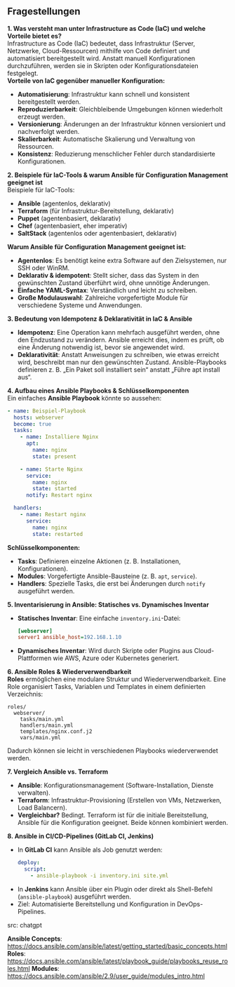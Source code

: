 
## Fragestellungen

**1. Was versteht man unter Infrastructure as Code (IaC) und welche Vorteile bietet es?**  
Infrastructure as Code (IaC) bedeutet, dass Infrastruktur (Server, Netzwerke, Cloud-Ressourcen) mithilfe von Code definiert und automatisiert bereitgestellt wird. Anstatt manuell Konfigurationen durchzuführen, werden sie in Skripten oder Konfigurationsdateien festgelegt.  
**Vorteile von IaC gegenüber manueller Konfiguration:**  
- **Automatisierung**: Infrastruktur kann schnell und konsistent bereitgestellt werden.  
- **Reproduzierbarkeit**: Gleichbleibende Umgebungen können wiederholt erzeugt werden.  
- **Versionierung**: Änderungen an der Infrastruktur können versioniert und nachverfolgt werden.  
- **Skalierbarkeit**: Automatische Skalierung und Verwaltung von Ressourcen.  
- **Konsistenz**: Reduzierung menschlicher Fehler durch standardisierte Konfigurationen.  

**2. Beispiele für IaC-Tools & warum Ansible für Configuration Management geeignet ist**  
Beispiele für IaC-Tools:  
- **Ansible** (agentenlos, deklarativ)  
- **Terraform** (für Infrastruktur-Bereitstellung, deklarativ)  
- **Puppet** (agentenbasiert, deklarativ)  
- **Chef** (agentenbasiert, eher imperativ)  
- **SaltStack** (agentenlos oder agentenbasiert, deklarativ)  

**Warum Ansible für Configuration Management geeignet ist:**  
- **Agentenlos**: Es benötigt keine extra Software auf den Zielsystemen, nur SSH oder WinRM.  
- **Deklarativ & idempotent**: Stellt sicher, dass das System in den gewünschten Zustand überführt wird, ohne unnötige Änderungen.  
- **Einfache YAML-Syntax**: Verständlich und leicht zu schreiben.  
- **Große Modulauswahl**: Zahlreiche vorgefertigte Module für verschiedene Systeme und Anwendungen.  

**3. Bedeutung von Idempotenz & Deklarativität in IaC & Ansible**  
- **Idempotenz**: Eine Operation kann mehrfach ausgeführt werden, ohne den Endzustand zu verändern. Ansible erreicht dies, indem es prüft, ob eine Änderung notwendig ist, bevor sie angewendet wird.  
- **Deklarativität**: Anstatt Anweisungen zu schreiben, wie etwas erreicht wird, beschreibt man nur den gewünschten Zustand. Ansible-Playbooks definieren z. B. „Ein Paket soll installiert sein“ anstatt „Führe apt install aus“.  

**4. Aufbau eines Ansible Playbooks & Schlüsselkomponenten**  
Ein einfaches **Ansible Playbook** könnte so aussehen:  
```yaml
- name: Beispiel-Playbook
  hosts: webserver
  become: true
  tasks:
    - name: Installiere Nginx
      apt:
        name: nginx
        state: present

    - name: Starte Nginx
      service:
        name: nginx
        state: started
      notify: Restart nginx

  handlers:
    - name: Restart nginx
      service:
        name: nginx
        state: restarted
```
**Schlüsselkomponenten:**  
- **Tasks**: Definieren einzelne Aktionen (z. B. Installationen, Konfigurationen).  
- **Modules**: Vorgefertigte Ansible-Bausteine (z. B. `apt`, `service`).  
- **Handlers**: Spezielle Tasks, die erst bei Änderungen durch `notify` ausgeführt werden.  

**5. Inventarisierung in Ansible: Statisches vs. Dynamisches Inventar**  
- **Statisches Inventar**: Eine einfache `inventory.ini`-Datei:  
  ```ini
  [webserver]
  server1 ansible_host=192.168.1.10
  ```  
- **Dynamisches Inventar**: Wird durch Skripte oder Plugins aus Cloud-Plattformen wie AWS, Azure oder Kubernetes generiert.  

**6. Ansible Roles & Wiederverwendbarkeit**  
**Roles** ermöglichen eine modulare Struktur und Wiederverwendbarkeit. Eine Role organisiert Tasks, Variablen und Templates in einem definierten Verzeichnis:  
```
roles/
  webserver/
    tasks/main.yml
    handlers/main.yml
    templates/nginx.conf.j2
    vars/main.yml
```
Dadurch können sie leicht in verschiedenen Playbooks wiederverwendet werden.  

**7. Vergleich Ansible vs. Terraform**  
- **Ansible**: Konfigurationsmanagement (Software-Installation, Dienste verwalten).  
- **Terraform**: Infrastruktur-Provisioning (Erstellen von VMs, Netzwerken, Load Balancern).  
- **Vergleichbar?** Bedingt. Terraform ist für die initiale Bereitstellung, Ansible für die Konfiguration geeignet. Beide können kombiniert werden.  

**8. Ansible in CI/CD-Pipelines (GitLab CI, Jenkins)**  
- In **GitLab CI** kann Ansible als Job genutzt werden:  
  ```yaml
  deploy:
    script:
      - ansible-playbook -i inventory.ini site.yml
  ```  
- In **Jenkins** kann Ansible über ein Plugin oder direkt als Shell-Befehl (`ansible-playbook`) ausgeführt werden.  
- Ziel: Automatisierte Bereitstellung und Konfiguration in DevOps-Pipelines.

src: chatgpt

**Ansible Concepts**: https://docs.ansible.com/ansible/latest/getting_started/basic_concepts.html
**Roles**: https://docs.ansible.com/ansible/latest/playbook_guide/playbooks_reuse_roles.html
**Modules**: https://docs.ansible.com/ansible/2.9/user_guide/modules_intro.html

